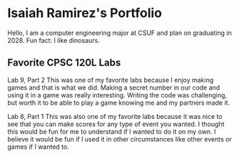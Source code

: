 
# Isaiah Ramirez's Portfolio

Hello, I am a computer engineering major at CSUF and plan on graduating in 2028.
Fun fact: I like dinosaurs.

## Favorite CPSC 120L Labs


 Lab 9, Part 2
This was one of my favorite labs because I enjoy making games and that
is what we did.  Making a secret number in our code and using it in
a game was really interesting.  Writing the code was challenging, 
but worth it to be able to play a game knowing me and my partners made it.


 Lab 8, Part 1
This was also one of my favorite labs because it was nice to see that you
can make scores for any type of event you wanted.
I thought this would be fun for me to understand if I wanted to do it on 
my own.  I believe it would be fun if I used it in other circumstances 
like other events or games if I wanted to.